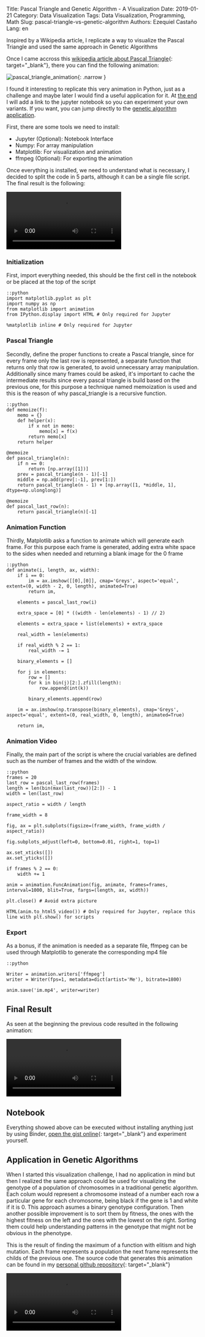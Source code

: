 Title: Pascal Triangle and Genetic Algorithm - A Visualization
Date: 2019-01-21
Category: Data Visualization
Tags: Data Visualization, Programming, Math
Slug: pascal-triangle-vs-genetic-algorithm
Authors: Ezequiel Castaño
Lang: en

Inspired by a Wikipedia article, I replicate a way to visualize the Pascal Triangle and used the same approach in Genetic Algorithms

<!-- PELICAN_END_SUMMARY -->

Once I came accross this [wikipedia article about Pascal Triangle](https://en.wikipedia.org/wiki/Pascal%27s_triangle){: target="_blank"}, there you can find the following animation:

![pascal_triangle_animation](https://upload.wikimedia.org/wikipedia/commons/6/66/Pascal%27s_Triangle_animated_binary_rows.gif){: .narrow }

I found it interesting to replicate this very animation in Python, just as a challenge and maybe later I would find a useful application for it. At [the end](#notebook) I will add a link to the jupyter notebook so you can experiment your own variants. If you want, you can jump directly to the [genetic algorithm application](#application-in-genetic-algorithms).

First, there are some tools we need to install:

- Jupyter (Optional): Notebook Interface
- Numpy: For array manipulation
- Matplotlib: For visualization and animation
- ffmpeg (Optional): For exporting the animation

Once everything is installed, we need to understand what is necessary, I decided to split the code in 5 parts, although it can be a single file script. The final result is the following:

<video class="b-lazy" autoplay loop>
    <source data-src="/blog/images/pascal_triangle/pascal_triangle.mp4" type="video/mp4">
</video>

### Initialization

First, import everything needed, this should be the first cell in the notebook or be placed at the top of the script

    ::python
    import matplotlib.pyplot as plt
    import numpy as np
    from matplotlib import animation
    from IPython.display import HTML # Only required for Jupyter

    %matplotlib inline # Only required for Jupyter

### Pascal Triangle

Secondly, define the proper functions to create a Pascal triangle, since for every frame only the last row is represented, a separate function that returns only that row is generated, to avoid unnecessary array manipulation. Additionally since many frames could be asked, it's important to cache the intermediate results since every pascal triangle is build based on the previous one, for this purpose a technique named memoization is used and this is the reason of why pascal_triangle is a recursive function.

    ::python
    def memoize(f):
        memo = {}
        def helper(x):
            if x not in memo:
                memo[x] = f(x)
            return memo[x]
        return helper

    @memoize
    def pascal_triangle(n):
        if n == 0:
            return [np.array([1])]
        prev = pascal_triangle(n - 1)[-1]
        middle = np.add(prev[:-1], prev[1:])
        return pascal_triangle(n - 1) + [np.array([1, *middle, 1], dtype=np.ulonglong)]

    @memoize
    def pascal_last_row(n):
        return pascal_triangle(n)[-1]

### Animation Function

Thirdly, Matplotlib asks a function to animate which will generate each frame. For this purpose each frame is generated, adding extra white space to the sides when needed and returning a blank image for the 0 frame

    ::python
    def animate(i, length, ax, width):
        if i == 0:
            im = ax.imshow([[0],[0]], cmap='Greys', aspect='equal', extent=(0, width - 2, 0, length), animated=True)
            return im,

        elements = pascal_last_row(i)

        extra_space = [0] * ((width - len(elements) - 1) // 2)

        elements = extra_space + list(elements) + extra_space

        real_width = len(elements)

        if real_width % 2 == 1:
            real_width -= 1

        binary_elements = []

        for j in elements:
            row = []
            for k in bin(j)[2:].zfill(length):
                row.append(int(k))

            binary_elements.append(row)

        im = ax.imshow(np.transpose(binary_elements), cmap='Greys', aspect='equal', extent=(0, real_width, 0, length), animated=True)

        return im,

### Animation Video

Finally, the main part of the script is where the crucial variables are defined such as the number of frames and the width of the window.

    ::python
    frames = 20
    last_row = pascal_last_row(frames)
    length = len(bin(max(last_row))[2:]) - 1
    width = len(last_row)

    aspect_ratio = width / length

    frame_width = 8

    fig, ax = plt.subplots(figsize=(frame_width, frame_width / aspect_ratio))

    fig.subplots_adjust(left=0, bottom=0.01, right=1, top=1)

    ax.set_xticks([]) 
    ax.set_yticks([]) 

    if frames % 2 == 0:
        width += 1

    anim = animation.FuncAnimation(fig, animate, frames=frames, interval=1000, blit=True, fargs=(length, ax, width))

    plt.close() # Avoid extra picture

    HTML(anim.to_html5_video()) # Only required for Jupyter, replace this line with plt.show() for scripts

### Export

As a bonus, if the animation is needed as a separate file, ffmpeg can be used through Matplotlib to generate the corresponding mp4 file

    ::python

    Writer = animation.writers['ffmpeg']
    writer = Writer(fps=1, metadata=dict(artist='Me'), bitrate=1800)

    anim.save('im.mp4', writer=writer)

## Final Result

As seen at the beginning the previous code resulted in the following animation:

<video class="b-lazy" autoplay loop>
    <source data-src="/blog/images/pascal_triangle/pascal_triangle.mp4" type="video/mp4">
</video>

## Notebook

Everything showed above can be executed without installing anything just by using Binder, [open the gist online](https://elc.github.io/link/pascal_triangle_binder){: target="_blank"} and experiment yourself.

## Application in Genetic Algorithms

When I started this visualization challenge, I had no application in mind but then I realized the same approach could be used for visualizing the genotype of a population of chromosomes in a traditional genetic algorithm. Each colum would represent a chromosome instead of a number each row a particular gene for each chromosome, being black if the gene is 1 and white if it is 0. This approach asumes a binary genotype configuration. Then another possible improvement is to sort them by fitness, the ones with the highest fitness on the left and the ones with the lowest on the right. Sorting them could help understanding patterns in the genotype that might not be obvious in the phenotype.

This is the result of finding the maximum of a function with elitism and high mutation. Each frame represents a population the next frame represents the childs of the previous one. The source code that generates this animation can be found in my [personal github repository](https://elc.github.io/link/genetic_algorithm_repo){: target="_blank"}

<video class="b-lazy" autoplay loop>
    <source data-src="/blog/images/pascal_triangle/genetic_algorithm.mp4" type="video/mp4">
</video>